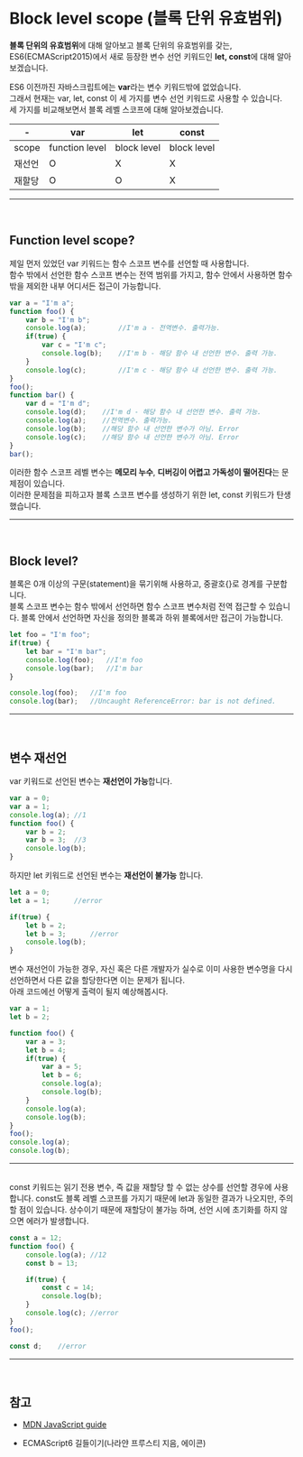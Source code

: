 # Block level scope (블록 단위 유효범위)

**블록 단위의 유효범위**에 대해 알아보고 블록 단위의 유효범위를 갖는, ES6(ECMAScript2015)에서 새로 등장한 변수 선언 키워드인 **let, const**에 대해 알아보겠습니다.

ES6 이전까진 자바스크립트에는 **var**라는 변수 키워드밖에 없었습니다.  
그래서 현재는 var, let, const 이 세 가지를 변수 선언 키워드로 사용할 수 있습니다.  
세 가지를 비교해보면서 블록 레벨 스코프에 대해 알아보겠습니다.  

-| var | let | const
--|----|-------|-----
scope | function level | block level | block level
재선언  |  O | X | X
재할당 |  O | O | X
 ---
 <br>

## Function level scope?

제일 먼저 있었던 var 키워드는 함수 스코프 변수를 선언할 때 사용합니다.  
함수 밖에서 선언한 함수 스코프 변수는 전역 범위를 가지고, 함수 안에서 사용하면 함수 밖을 제외한 내부 어디서든 접근이 가능합니다.
 ```js
 var a = "I'm a";
 function foo() {
     var b = "I'm b";
     console.log(a);        //I'm a - 전역변수. 출력가능.
     if(true) {
         var c = "I'm c";
         console.log(b);    //I'm b - 해당 함수 내 선언한 변수. 출력 가능.
     }
     console.log(c);        //I'm c - 해당 함수 내 선언한 변수. 출력 가능.
 }
foo();
 function bar() {
     var d = "I'm d";
     console.log(d);    //I'm d - 해당 함수 내 선언한 변수. 출력 가능.
     console.log(a);    //전역변수. 출력가능.
     console.log(b);    //해당 함수 내 선언한 변수가 아님. Error
     console.log(c);    //해당 함수 내 선언한 변수가 아님. Error
 }
 bar();
 ```
 이러한 함수 스코프 레벨 변수는 **메모리 누수**, **디버깅이 어렵고 가독성이 떨어진다**는 문제점이 있습니다.  
 이러한 문제점을 피하고자 블록 스코프 변수를 생성하기 위한 let, const 키워드가 탄생했습니다.  
 
 ---
 <br>

## Block level?

블록은 0개 이상의 구문(statement)을 묶기위해 사용하고, 중괄호{}로 경계를 구분합니다.  
블록 스코프 변수는 함수 밖에서 선언하면 함수 스코프 변수처럼 전역 접근할 수 있습니다. 블록 안에서 선언하면 자신을 정의한 블록과 하위 블록에서만 접근이 가능합니다.

```js
let foo = "I'm foo";
if(true) {
    let bar = "I'm bar";
    console.log(foo);   //I'm foo
    console.log(bar);   //I'm bar
}

console.log(foo);   //I'm foo
console.log(bar);   //Uncaught ReferenceError: bar is not defined.
```
 ---
 <br>

## 변수 재선언

var 키워드로 선언된 변수는 **재선언이 가능**합니다.
```js
var a = 0;
var a = 1;
console.log(a); //1
function foo() {
    var b = 2;
    var b = 3;  //3
    console.log(b);
}
```

하지만 let 키워드로 선언된 변수는 **재선언이 불가능** 합니다.
```js
let a = 0;
let a = 1;      //error

if(true) {
    let b = 2;
    let b = 3;      //error
    console.log(b);
}
```

변수 재선언이 가능한 경우, 자신 혹은 다른 개발자가 실수로 이미 사용한 변수명을 다시 선언하면서 다른 값을 할당한다면 이는 문제가 됩니다.  
아래 코드에선 어떻게 출력이 될지 예상해봅시다.
```js
var a = 1;
let b = 2;

function foo() {
    var a = 3;
    let b = 4;
    if(true) {
        var a = 5;
        let b = 6;
        console.log(a);
        console.log(b);
    }
    console.log(a);
    console.log(b);
}
foo();
console.log(a);
console.log(b);
```
 ---
 <br>
const 키워드는 읽기 전용 변수, 즉 값을 재할당 할 수 없는 상수를 선언할 경우에 사용합니다.    
const도 블록 레벨 스코프를 가지기 때문에 let과 동일한 결과가 나오지만, 주의할 점이 있습니다.  
상수이기 때문에 재할당이 불가능 하며, 선언 시에 초기화를 하지 않으면 에러가 발생합니다.

```js
const a = 12;
function foo() {
    console.log(a); //12
    const b = 13;

    if(true) {
        const c = 14;
        console.log(b);
    }
    console.log(c); //error
}
foo();

const d;    //error
```
---
<br>

## 참고
- [MDN JavaScript guide](https://developer.mozilla.org/ko/docs/Web/JavaScript/Guide/Values,_variables,_and_literals#Declarations)  

- ECMAScript6 길들이기(나라얀 프루스티 지음, 에이콘)